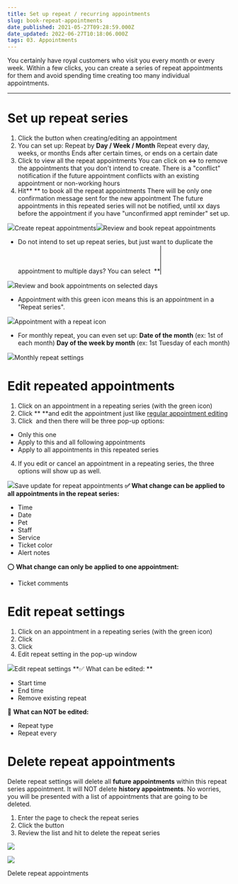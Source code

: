 ```yaml
---
title: Set up repeat / recurring appointments
slug: book-repeat-appointments
date_published: 2021-05-27T09:28:59.000Z
date_updated: 2022-06-27T10:18:06.000Z
tags: 03. Appointments
---
```


You certainly have royal customers who visit you every month or every week. Within a few clicks, you can create a series of repeat appointments for them and avoid spending time creating too many individual appointments.

---

# Set up repeat series

1. Click the **<Repeat>** button when creating/editing an appointment
2. You can set up: 
Repeat by **Day / Week / Month**
Repeat every **<customized>** day, weeks, or months
Ends after certain times, or ends on a certain date
3. Click **<Preview>** to view all the repeat appointments
You can click on **<->** to remove the appointments that you don't intend to create.
There is a "conflict" notification if the future appointment conflicts with an existing appointment or non-working hours
4. Hit** <Book now>** to book all the repeat appointments
There will be only one confirmation message sent for the new appointment
The future appointments in this repeated series will not be notified, until xx days before the appointment if you have "unconfirmed appt reminder" set up.

![](__GHOST_URL__/content/images/2021/09/Screenshot-19.20.13.png)Create repeat appointments![](__GHOST_URL__/content/images/2021/09/Screenshot-19.21.40.png)Review and book repeat appointments
- Do not intend to set up repeat series, but just want to duplicate the appointment to multiple days? You can select  **[<Select multiple days>](__GHOST_URL__/multiple-days/)**and pick specific dates for this client

![](__GHOST_URL__/content/images/2021/09/Screenshot-19.23.38.png)Review and book appointments on selected days
- Appointment with this green icon means this is an appointment in a "Repeat series".

![](__GHOST_URL__/content/images/2021/09/Screenshot-19.26.01.png)Appointment with a repeat icon
- For monthly repeat, you can even set up:
**Date of the month** (ex: 1st of each month)
**Day of the week by month** (ex: 1st Tuesday of each month)

![](__GHOST_URL__/content/images/2021/09/Screenshot-19.28.09.png)Monthly repeat settings
# Edit repeated appointments

1. Click on an appointment in a repeating series (with the green icon)
2. Click **<Edit booking> **and edit the appointment just like [regular appointment editing](__GHOST_URL__/reschedule-appointments/)
3. Click  and then there will be three pop-up options:
- Only this one
- Apply to this and all following appointments
- Apply to all appointments in this repeated series
4. If you edit or cancel an appointment in a repeating series, the three options will show up as well.

![](__GHOST_URL__/content/images/2021/09/Screenshot-19.31.12.png)Save update for repeat appointments
**✅ What change can be applied to all appointments in the repeat series:**

- Time
- Date
- Pet
- Staff
- Service
- Ticket color
- Alert notes

⭕️ **What change can only be applied to one appointment:**

- Ticket comments

# Edit repeat settings

1. Click on an appointment in a repeating series (with the green icon)
2. Click **<Edit booking>**
3. Click **<Repeat>**
4. Edit repeat setting in the pop-up window

![](__GHOST_URL__/content/images/2021/09/Screenshot-19.33.58.png)Edit repeat settings
**✅ What can be edited: **

- Start time
- End time
- Remove existing repeat

🚫 **What can NOT be edited:**

- Repeat type
- Repeat every

# Delete repeat appointments

Delete repeat settings will delete all **future appointments** within this repeat series appointment. It will NOT delete **history appointments**. 
No worries, you will be presented with a list of appointments that are going to be deleted.

1. Enter the **<Recurring>** page to check the repeat series
2. Click the **<Delete repeat series>** button
3. Review the list and hit **<Confirm and delete>** to delete the repeat series

![](__GHOST_URL__/content/images/2021/09/Screenshot-19.36.54.png)

![](__GHOST_URL__/content/images/2021/09/Screenshot-19.37.17.png)

Delete repeat appointments
